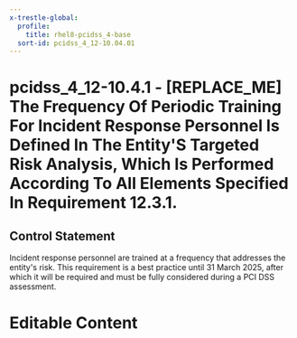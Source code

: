 ```yaml
---
x-trestle-global:
  profile:
    title: rhel8-pcidss_4-base
  sort-id: pcidss_4_12-10.04.01
---
```


# pcidss_4_12-10.4.1 - \[REPLACE_ME\] The Frequency Of Periodic Training For Incident Response Personnel Is Defined In The Entity'S Targeted Risk Analysis, Which Is Performed According To All Elements Specified In Requirement 12.3.1.

## Control Statement

Incident response personnel are trained at a frequency that addresses the entity's risk.
This requirement is a best practice until 31 March 2025, after which it will be required
and must be fully considered during a PCI DSS assessment.

# Editable Content

<!-- Make additions and edits below -->
<!-- The above represents the contents of the control as received by the profile, prior to additions. -->
<!-- If the profile makes additions to the control, they will appear below. -->
<!-- The above markdown may not be edited but you may edit the content below, and/or introduce new additions to be made by the profile. -->
<!-- If there is a yaml header at the top, parameter values may be edited. Use --set-parameters to incorporate the changes during assembly. -->
<!-- The content here will then replace what is in the profile for this control, after running profile-assemble. -->
<!-- The current profile has no added parts for this control, but you may add new ones here. -->
<!-- Each addition must have a heading either of the form ## Control my_addition_name -->
<!-- or ## Part a. (where the a. refers to one of the control statement labels.) -->
<!-- "## Control" parts are new parts added after the statement part. -->
<!-- "## Part" parts are new parts added into the top-level statement part with that label. -->
<!-- Subparts may be added with nested hash levels of the form ### My Subpart Name -->
<!-- underneath the parent ## Control or ## Part being added -->
<!-- See https://oscal-compass.github.io/compliance-trestle/tutorials/ssp_profile_catalog_authoring/ssp_profile_catalog_authoring for guidance. -->
